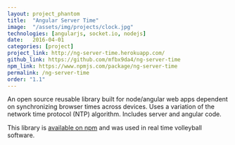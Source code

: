 ```yaml
---
layout: project_phantom
title:  "Angular Server Time"
image:  "/assets/img/projects/clock.jpg"
technologies: [angularjs, socket.io, nodejs]
date:   2016-04-01
categories: [project]
project_link: http://ng-server-time.herokuapp.com/
github_link: https://github.com/mfbx9da4/ng-server-time
npm_link: https://www.npmjs.com/package/ng-server-time
permalink: /ng-server-time
order: "1.1"
---
```


An open source reusable library built for node/angular web apps dependent on synchronizing browser times across devices. Uses a variation of the network time protocol (NTP) algorithm. Includes server and angular code.

This library is [available on npm](https://www.npmjs.com/package/ng-server-time) and was used in real time volleyball software.
